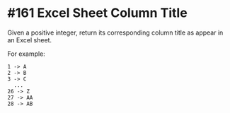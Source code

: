 # #161 Excel Sheet Column Title

Given a positive integer, return its corresponding column title as appear in an Excel sheet.

For example:
```
1 -> A
2 -> B
3 -> C
  ...
26 -> Z
27 -> AA
28 -> AB 
```